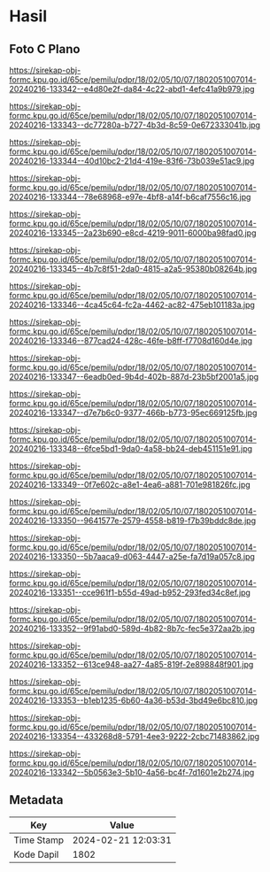 # Hasil

## Foto C Plano

https://sirekap-obj-formc.kpu.go.id/65ce/pemilu/pdpr/18/02/05/10/07/1802051007014-20240216-133342--e4d80e2f-da84-4c22-abd1-4efc41a9b979.jpg

https://sirekap-obj-formc.kpu.go.id/65ce/pemilu/pdpr/18/02/05/10/07/1802051007014-20240216-133343--dc77280a-b727-4b3d-8c59-0e672333041b.jpg

https://sirekap-obj-formc.kpu.go.id/65ce/pemilu/pdpr/18/02/05/10/07/1802051007014-20240216-133344--40d10bc2-21d4-419e-83f6-73b039e51ac9.jpg

https://sirekap-obj-formc.kpu.go.id/65ce/pemilu/pdpr/18/02/05/10/07/1802051007014-20240216-133344--78e68968-e97e-4bf8-a14f-b6caf7556c16.jpg

https://sirekap-obj-formc.kpu.go.id/65ce/pemilu/pdpr/18/02/05/10/07/1802051007014-20240216-133345--2a23b690-e8cd-4219-9011-6000ba98fad0.jpg

https://sirekap-obj-formc.kpu.go.id/65ce/pemilu/pdpr/18/02/05/10/07/1802051007014-20240216-133345--4b7c8f51-2da0-4815-a2a5-95380b08264b.jpg

https://sirekap-obj-formc.kpu.go.id/65ce/pemilu/pdpr/18/02/05/10/07/1802051007014-20240216-133346--4ca45c64-fc2a-4462-ac82-475eb101183a.jpg

https://sirekap-obj-formc.kpu.go.id/65ce/pemilu/pdpr/18/02/05/10/07/1802051007014-20240216-133346--877cad24-428c-46fe-b8ff-f7708d160d4e.jpg

https://sirekap-obj-formc.kpu.go.id/65ce/pemilu/pdpr/18/02/05/10/07/1802051007014-20240216-133347--6eadb0ed-9b4d-402b-887d-23b5bf2001a5.jpg

https://sirekap-obj-formc.kpu.go.id/65ce/pemilu/pdpr/18/02/05/10/07/1802051007014-20240216-133347--d7e7b6c0-9377-466b-b773-95ec669125fb.jpg

https://sirekap-obj-formc.kpu.go.id/65ce/pemilu/pdpr/18/02/05/10/07/1802051007014-20240216-133348--6fce5bd1-9da0-4a58-bb24-deb451151e91.jpg

https://sirekap-obj-formc.kpu.go.id/65ce/pemilu/pdpr/18/02/05/10/07/1802051007014-20240216-133349--0f7e602c-a8e1-4ea6-a881-701e981826fc.jpg

https://sirekap-obj-formc.kpu.go.id/65ce/pemilu/pdpr/18/02/05/10/07/1802051007014-20240216-133350--9641577e-2579-4558-b819-f7b39bddc8de.jpg

https://sirekap-obj-formc.kpu.go.id/65ce/pemilu/pdpr/18/02/05/10/07/1802051007014-20240216-133350--5b7aaca9-d063-4447-a25e-fa7d19a057c8.jpg

https://sirekap-obj-formc.kpu.go.id/65ce/pemilu/pdpr/18/02/05/10/07/1802051007014-20240216-133351--cce961f1-b55d-49ad-b952-293fed34c8ef.jpg

https://sirekap-obj-formc.kpu.go.id/65ce/pemilu/pdpr/18/02/05/10/07/1802051007014-20240216-133352--9f91abd0-589d-4b82-8b7c-fec5e372aa2b.jpg

https://sirekap-obj-formc.kpu.go.id/65ce/pemilu/pdpr/18/02/05/10/07/1802051007014-20240216-133352--613ce948-aa27-4a85-819f-2e898848f901.jpg

https://sirekap-obj-formc.kpu.go.id/65ce/pemilu/pdpr/18/02/05/10/07/1802051007014-20240216-133353--b1eb1235-6b60-4a36-b53d-3bd49e6bc810.jpg

https://sirekap-obj-formc.kpu.go.id/65ce/pemilu/pdpr/18/02/05/10/07/1802051007014-20240216-133354--433268d8-5791-4ee3-9222-2cbc71483862.jpg

https://sirekap-obj-formc.kpu.go.id/65ce/pemilu/pdpr/18/02/05/10/07/1802051007014-20240216-133342--5b0563e3-5b10-4a56-bc4f-7d1601e2b274.jpg


## Metadata

| Key        | Value               |
| ---------- | ------------------- |
| Time Stamp | 2024-02-21 12:03:31 |
| Kode Dapil | 1802                |



